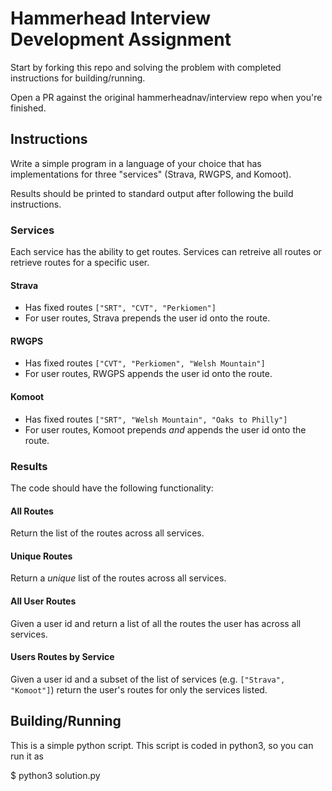 # Hammerhead Interview Development Assignment

Start by forking this repo and solving the problem with completed instructions for building/running.

Open a PR against the original hammerheadnav/interview repo when you're finished.

## Instructions

Write a simple program in a language of your choice that has implementations for three "services" (Strava, RWGPS, and Komoot).

Results should be printed to standard output after following the build instructions.

### Services

Each service has the ability to get routes. Services can retreive all routes or retrieve routes for a specific user.

#### Strava

* Has fixed routes  `["SRT", "CVT", "Perkiomen"]`
* For user routes, Strava prepends the user id onto the route.

#### RWGPS

* Has fixed routes  `["CVT", "Perkiomen", "Welsh Mountain"]`
* For user routes, RWGPS appends the user id onto the route.

#### Komoot

* Has fixed routes  `["SRT", "Welsh Mountain", "Oaks to Philly"]`
* For user routes, Komoot prepends *and* appends the user id onto the route.

### Results

The code should have the following functionality:

#### All Routes

Return the list of the routes across all services.

#### Unique Routes

Return a *unique* list of the routes across all services.

#### All User Routes

Given a user id and return a list of all the routes the user has across all services.

#### Users Routes by Service

Given a user id and a subset of the list of services (e.g. `["Strava", "Komoot"]`)
return the user's routes for only the services listed.


## Building/Running
This is a simple python script.
This script is coded in python3, so you can run it as

$ python3 solution.py
